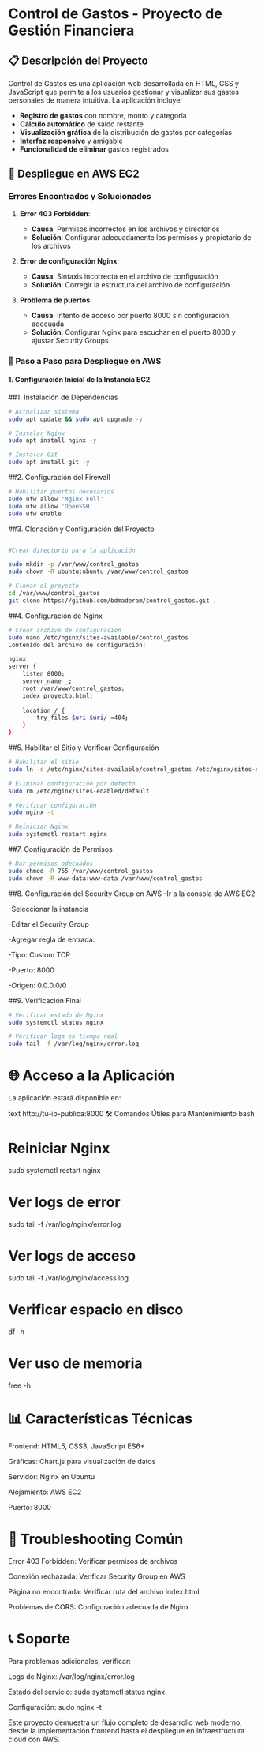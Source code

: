 # Control de Gastos - Proyecto de Gestión Financiera

## 📋 Descripción del Proyecto

Control de Gastos es una aplicación web desarrollada en HTML, CSS y JavaScript que permite a los usuarios gestionar y visualizar sus gastos personales de manera intuitiva. La aplicación incluye:

- **Registro de gastos** con nombre, monto y categoría
- **Cálculo automático** de saldo restante
- **Visualización gráfica** de la distribución de gastos por categorías
- **Interfaz responsive** y amigable
- **Funcionalidad de eliminar** gastos registrados

## 🚀 Despliegue en AWS EC2

### Errores Encontrados y Solucionados

1. **Error 403 Forbidden**: 
   - **Causa**: Permisos incorrectos en los archivos y directorios
   - **Solución**: Configurar adecuadamente los permisos y propietario de los archivos

2. **Error de configuración Nginx**:
   - **Causa**: Sintaxis incorrecta en el archivo de configuración
   - **Solución**: Corregir la estructura del archivo de configuración

3. **Problema de puertos**:
   - **Causa**: Intento de acceso por puerto 8000 sin configuración adecuada
   - **Solución**: Configurar Nginx para escuchar en el puerto 8000 y ajustar Security Groups

### 📝 Paso a Paso para Despliegue en AWS

#### 1. Configuración Inicial de la Instancia EC2


##1. Instalación de Dependencias
```bash
# Actualizar sistema
sudo apt update && sudo apt upgrade -y

# Instalar Nginx
sudo apt install nginx -y

# Instalar Git
sudo apt install git -y
```

##2. Configuración del Firewall
```bash
# Habilitar puertos necesarios
sudo ufw allow 'Nginx Full'
sudo ufw allow 'OpenSSH'
sudo ufw enable
```
##3. Clonación y Configuración del Proyecto
```bash

#Crear directorio para la aplicación

sudo mkdir -p /var/www/control_gastos
sudo chown -R ubuntu:ubuntu /var/www/control_gastos

# Clonar el proyecto
cd /var/www/control_gastos
git clone https://github.com/bdmaderam/control_gastos.git .
```

##4. Configuración de Nginx
```bash
# Crear archivo de configuración
sudo nano /etc/nginx/sites-available/control_gastos
Contenido del archivo de configuración:

nginx
server {
    listen 8000;
    server_name _;
    root /var/www/control_gastos;
    index proyecto.html;
    
    location / {
        try_files $uri $uri/ =404;
    }
}
```
##5. Habilitar el Sitio y Verificar Configuración
```bash
# Habilitar el sitio
sudo ln -s /etc/nginx/sites-available/control_gastos /etc/nginx/sites-enabled/

# Eliminar configuración por defecto
sudo rm /etc/nginx/sites-enabled/default

# Verificar configuración
sudo nginx -t

# Reiniciar Nginx
sudo systemctl restart nginx
```
##7. Configuración de Permisos
```bash
# Dar permisos adecuados
sudo chmod -R 755 /var/www/control_gastos
sudo chown -R www-data:www-data /var/www/control_gastos

```

##8. Configuración del Security Group en AWS
-Ir a la consola de AWS EC2

-Seleccionar la instancia

-Editar el Security Group

-Agregar regla de entrada:

-Tipo: Custom TCP

-Puerto: 8000

-Origen: 0.0.0.0/0

##9. Verificación Final
```bash
# Verificar estado de Nginx
sudo systemctl status nginx

# Verificar logs en tiempo real
sudo tail -f /var/log/nginx/error.log
```
# 🌐 Acceso a la Aplicación
La aplicación estará disponible en:

text
http://tu-ip-publica:8000
🛠️ Comandos Útiles para Mantenimiento
bash
# Reiniciar Nginx
sudo systemctl restart nginx

# Ver logs de error
sudo tail -f /var/log/nginx/error.log

# Ver logs de acceso
sudo tail -f /var/log/nginx/access.log

# Verificar espacio en disco
df -h

# Ver uso de memoria
free -h


# 📊 Características Técnicas
Frontend: HTML5, CSS3, JavaScript ES6+

Gráficas: Chart.js para visualización de datos

Servidor: Nginx en Ubuntu

Alojamiento: AWS EC2

Puerto: 8000

# 🔧 Troubleshooting Común
Error 403 Forbidden: Verificar permisos de archivos

Conexión rechazada: Verificar Security Group en AWS

Página no encontrada: Verificar ruta del archivo index.html

Problemas de CORS: Configuración adecuada de Nginx

# 📞 Soporte
Para problemas adicionales, verificar:

Logs de Nginx: /var/log/nginx/error.log

Estado del servicio: sudo systemctl status nginx

Configuración: sudo nginx -t



Este proyecto demuestra un flujo completo de desarrollo web moderno, desde la implementación frontend hasta el despliegue en infraestructura cloud con AWS.

